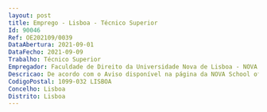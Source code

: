 ```yaml
--- 
layout: post
title: Emprego - Lisboa - Técnico Superior
Id: 90046
Ref: OE202109/0039
DataAbertura: 2021-09-01
DataFecho: 2021-09-09
Trabalho: Técnico Superior
Empregador: Faculdade de Direito da Universidade Nova de Lisboa - NOVA School of Law
Descricao: De acordo com o Aviso disponível na página da NOVA School of Law  https   novalaw.unl.pt wp content uploads 2021 09 Aviso de Abertura de Procedimento Tecnico Superior Comunicacao.pdf
CodigoPostal: 1099-032 LISBOA
Concelho: Lisboa
Distrito: Lisboa
--- 
```


